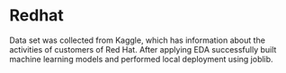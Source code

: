 # Redhat
Data set was collected from Kaggle, which has information about the activities of customers of Red Hat. After applying EDA successfully built machine learning models and performed local deployment using joblib.
